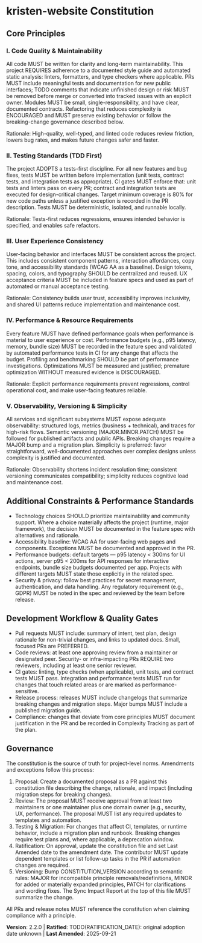 <!--
Sync Impact Report
- Version change: 2.1.1 → 2.2.0
- Modified principles:
  - I. Code Quality & Maintainability (added/expanded)
  - II. Testing Standards (TDD First) (added/expanded)
  - III. User Experience Consistency (added)
  - IV. Performance & Resource Requirements (added)
  - V. Observability, Versioning & Simplicity (consolidated)
- Added sections:
  - Additional Constraints & Performance Standards
  - Development Workflow & Quality Gates
- Removed sections: none
- Templates reviewed:
  - .specify/templates/plan-template.md ✅ reviewed — no template changes required; references to "Constitution Check" align with updated principles
  - .specify/templates/spec-template.md ✅ reviewed — mandatory testable requirements guidance aligns with Testing Standards
  - .specify/templates/tasks-template.md ✅ reviewed — TDD-first and performance tasks already supported
- Follow-up TODOs:
  - RATIFICATION_DATE: TODO(RATIFICATION_DATE): original adoption date unknown — please supply the original ratification date or confirm this placeholder can be set to the date of first commit.
  - Manual review: verify any external agent-specific guidance files for language referring to prior principle names if present.
--> 

# kristen-website Constitution

## Core Principles

### I. Code Quality & Maintainability
All code MUST be written for clarity and long-term maintainability. This project REQUIRES adherence to a documented style guide and automated static analysis: linters, formatters, and type checkers where applicable. PRs MUST include meaningful tests and documentation for new public interfaces; TODO comments that indicate unfinished design or risk MUST be removed before merge or converted into tracked issues with an explicit owner. Modules MUST be small, single-responsibility, and have clear, documented contracts. Refactoring that reduces complexity is ENCOURAGED and MUST preserve existing behavior or follow the breaking-change governance described below.

Rationale: High-quality, well-typed, and linted code reduces review friction, lowers bug rates, and makes future changes safer and faster.

### II. Testing Standards (TDD First)
The project ADOPTS a tests-first discipline. For all new features and bug fixes, tests MUST be written before implementation (unit tests, contract tests, and integration tests as appropriate). CI gates MUST enforce that: unit tests and linters pass on every PR; contract and integration tests are executed for design-critical changes. Target minimum coverage is 80% for new code paths unless a justified exception is recorded in the PR description. Tests MUST be deterministic, isolated, and runnable locally.

Rationale: Tests-first reduces regressions, ensures intended behavior is specified, and enables safe refactors.

### III. User Experience Consistency
User-facing behavior and interfaces MUST be consistent across the project. This includes consistent component patterns, interaction affordances, copy tone, and accessibility standards (WCAG AA as a baseline). Design tokens, spacing, colors, and typography SHOULD be centralized and reused. UX acceptance criteria MUST be included in feature specs and used as part of automated or manual acceptance testing.

Rationale: Consistency builds user trust, accessibility improves inclusivity, and shared UI patterns reduce implementation and maintenance cost.

### IV. Performance & Resource Requirements
Every feature MUST have defined performance goals when performance is material to user experience or cost. Performance budgets (e.g., p95 latency, memory, bundle size) MUST be recorded in the feature spec and validated by automated performance tests in CI for any change that affects the budget. Profiling and benchmarking SHOULD be part of performance investigations. Optimizations MUST be measured and justified; premature optimization WITHOUT measured evidence is DISCOURAGED.

Rationale: Explicit performance requirements prevent regressions, control operational cost, and make user-facing features reliable.

### V. Observability, Versioning & Simplicity
All services and significant subsystems MUST expose adequate observability: structured logs, metrics (business + technical), and traces for high-risk flows. Semantic versioning (MAJOR.MINOR.PATCH) MUST be followed for published artifacts and public APIs. Breaking changes require a MAJOR bump and a migration plan. Simplicity is preferred: favor straightforward, well-documented approaches over complex designs unless complexity is justified and documented.

Rationale: Observability shortens incident resolution time; consistent versioning communicates compatibility; simplicity reduces cognitive load and maintenance cost.

## Additional Constraints & Performance Standards

- Technology choices SHOULD prioritize maintainability and community support. Where a choice materially affects the project (runtime, major framework), the decision MUST be documented in the feature spec with alternatives and rationale.
- Accessibility baseline: WCAG AA for user-facing web pages and components. Exceptions MUST be documented and approved in the PR.
- Performance budgets: default targets — p95 latency < 300ms for UI actions, server p95 < 200ms for API responses for interactive endpoints, bundle size budgets documented per app. Projects with different targets MUST state those explicitly in the related spec.
- Security & privacy: follow best practices for secret management, authentication, and data handling. Any regulatory requirement (e.g., GDPR) MUST be noted in the spec and reviewed by the team before release.

## Development Workflow & Quality Gates

- Pull requests MUST include: summary of intent, test plan, design rationale for non-trivial changes, and links to updated docs. Small, focused PRs are PREFERRED.
- Code reviews: at least one approving review from a maintainer or designated peer. Security- or infra-impacting PRs REQUIRE two reviewers, including at least one senior reviewer.
- CI gates: linting, type checks (when applicable), unit tests, and contract tests MUST pass. Integration and performance tests MUST run for changes that touch related areas or are marked as performance-sensitive.
- Release process: releases MUST include changelogs that summarize breaking changes and migration steps. Major bumps MUST include a published migration guide.
- Compliance: changes that deviate from core principles MUST document justification in the PR and be recorded in Complexity Tracking as part of the plan.

## Governance

The constitution is the source of truth for project-level norms. Amendments and exceptions follow this process:

1. Proposal: Create a documented proposal as a PR against this constitution file describing the change, rationale, and impact (including migration steps for breaking changes).
2. Review: The proposal MUST receive approval from at least two maintainers or one maintainer plus one domain owner (e.g., security, UX, performance). The proposal MUST list any required updates to templates and automation.
3. Testing & Migration: For changes that affect CI, templates, or runtime behavior, include a migration plan and runbook. Breaking changes require test plans and, where applicable, a deprecation window.
4. Ratification: On approval, update the constitution file and set Last Amended date to the amendment date. The contributor MUST update dependent templates or list follow-up tasks in the PR if automation changes are required.
5. Versioning: Bump CONSTITUTION_VERSION according to semantic rules: MAJOR for incompatible principle removals/redefinitions, MINOR for added or materially expanded principles, PATCH for clarifications and wording fixes. The Sync Impact Report at the top of this file MUST summarize the change.

All PRs and release notes MUST reference the constitution when claiming compliance with a principle.

**Version**: 2.2.0 | **Ratified**: TODO(RATIFICATION_DATE): original adoption date unknown | **Last Amended**: 2025-09-21